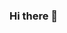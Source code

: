 ### Hi there 👋

<!--
**abrahimnoori72/abrahimnoori72** is a ✨ _special_ ✨ repository because its `README.md` (this file) appears on your GitHub profile.

Here are some ideas to get you started: blooks

- 🔭 I’m currently working on blooks
- 🌱 I’m currently learning blooks
- 👯 I’m looking to collaborate on blooks
- 🤔 I’m looking for help with blooks
- 💬 Ask me about blooks
- 📫 How to reach me: blooks
- 😄 Pronouns: blooks
- ⚡ Fun fact: blooks


